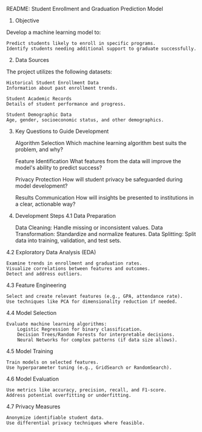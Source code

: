 README: Student Enrollment and Graduation Prediction Model
1. Objective

Develop a machine learning model to:

    Predict students likely to enroll in specific programs.
    Identify students needing additional support to graduate successfully.
2. Data Sources

The project utilizes the following datasets:

    Historical Student Enrollment Data
    Information about past enrollment trends.

    Student Academic Records
    Details of student performance and progress.

    Student Demographic Data
    Age, gender, socioeconomic status, and other demographics.

3. Key Questions to Guide Development

    Algorithm Selection
    Which machine learning algorithm best suits the problem, and why?

    Feature Identification
    What features from the data will improve the model's ability to predict success?

    Privacy Protection
    How will student privacy be safeguarded during model development?

    Results Communication
    How will insights be presented to institutions in a clear, actionable way?

4. Development Steps
4.1 Data Preparation

    Data Cleaning: Handle missing or inconsistent values.
    Data Transformation: Standardize and normalize features.
    Data Splitting: Split data into training, validation, and test sets.

4.2 Exploratory Data Analysis (EDA)

    Examine trends in enrollment and graduation rates.
    Visualize correlations between features and outcomes.
    Detect and address outliers.

4.3 Feature Engineering

    Select and create relevant features (e.g., GPA, attendance rate).
    Use techniques like PCA for dimensionality reduction if needed.

4.4 Model Selection

    Evaluate machine learning algorithms:
        Logistic Regression for binary classification.
        Decision Trees/Random Forests for interpretable decisions.
        Neural Networks for complex patterns (if data size allows).

4.5 Model Training

    Train models on selected features.
    Use hyperparameter tuning (e.g., GridSearch or RandomSearch).

4.6 Model Evaluation

    Use metrics like accuracy, precision, recall, and F1-score.
    Address potential overfitting or underfitting.

4.7 Privacy Measures

    Anonymize identifiable student data.
    Use differential privacy techniques where feasible.